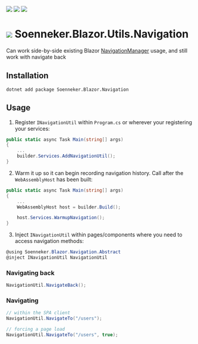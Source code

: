 [![](https://img.shields.io/nuget/v/Soenneker.Blazor.Utils.Navigation.svg?style=for-the-badge)](https://www.nuget.org/packages/Soenneker.Blazor.Utils.Navigation/)
[![](https://img.shields.io/github/actions/workflow/status/soenneker/soenneker.blazor.utils.navigation/publish-package.yml?style=for-the-badge)](https://github.com/soenneker/soenneker.blazor.utils.navigation/actions/workflows/publish-package.yml)
[![](https://img.shields.io/nuget/dt/Soenneker.Blazor.Utils.Navigation.svg?style=for-the-badge)](https://www.nuget.org/packages/Soenneker.Blazor.Utils.Navigation/)

# ![](https://user-images.githubusercontent.com/4441470/224455560-91ed3ee7-f510-4041-a8d2-3fc093025112.png) Soenneker.Blazor.Utils.Navigation

Can work side-by-side existing Blazor [NavigationManager](https://learn.microsoft.com/en-us/aspnet/core/blazor/fundamentals/routing?view=aspnetcore-7.0) usage, and still work with navigate back

## Installation

```
dotnet add package Soenneker.Blazor.Navigation
```

## Usage

1. Register `INavigationUtil` within `Program.cs` or wherever your registering your services:

```csharp
public static async Task Main(string[] args)
{
    ...
    builder.Services.AddNavigationUtil();
}
```

2. Warm it up so it can begin recording navigation history. Call after the `WebAssemblyHost` has been built:

```csharp
public static async Task Main(string[] args)
{
    ...
    WebAssemblyHost host = builder.Build();

    host.Services.WarmupNavigation();
}
```

3. Inject `INavigationUtil` within pages/components where you need to access navigation methods:


```csharp
@using Soenneker.Blazor.Navigation.Abstract
@inject INavigationUtil NavigationUtil
```


### Navigating back 
```csharp
NavigationUtil.NavigateBack();
```

### Navigating
```csharp
// within the SPA client
NavigationUtil.NavigateTo("/users");

// forcing a page load
NavigationUtil.NavigateTo("/users", true);
```
